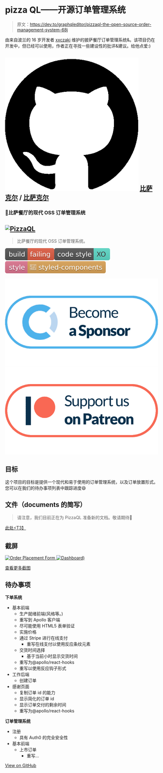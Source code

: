 # pizza QL——开源订单管理系统

> 原文：<https://dev.to/graphqleditor/pizzaql-the-open-source-order-management-system-68j>

由来自波兰的 16 岁开发者 [xxczaki](https://github.com/xxczaki) 维护的披萨餐厅订单管理系统&。该项目仍在开发中，但已经可以使用，作者正在寻找一些建设性的批评&建议。给他点爱:)

## ![GitHub logo](img/a73f630113876d78cff79f59c2125b24.png) [比萨克尔](https://github.com/pizzaql) / [比萨克尔](https://github.com/pizzaql/pizzaql)

### 🍕比萨餐厅的现代 OSS 订单管理系统

<article class="markdown-body entry-content container-lg" itemprop="text">

# [![PizzaQL](img/08e1f421a0408c6c49204fdfda9847f8.png)](https://github.com/pizzaql/pizzaql)

> 比萨餐厅的现代 OSS 订单管理系统。

[![Build Status](img/99150c362097f1c70a3b2d4a12a20c34.png)](https://travis-ci.org/pizzaql/pizzaql)[![XO code style](img/606705c98e0306dc67e9e4e6ff9ac392.png)](https://github.com/xojs/xo)[![style: styled-components](img/abc57d87b6f7c82478cf79439b3ee546.png)](https://github.com/styled-components/styled-components)

[![Open Collective](img/53c6a3158a1b476a08a4c68f82c66dea.png) ](https://opencollective.com/pizzaql) [ ![Patreon](img/b135db6e361520cad2f768a752d25675.png)](https://www.patreon.com/akepinski)

## 目标

这个项目的目标是提供一个现代和易于使用的订单管理系统，以及订单放置形式。您可以在我们的待办事项列表<g-emoji class="g-emoji" alias="smile" fallback-src="https://github.githubassets.cimg/icons/emoji/unicode/1f604.png">中跟踪进度😄</g-emoji>

## 文件（documents 的简写）

> 请注意，我们目前正在为 PizzaQL 准备新的文档。敬请期待<g-emoji class="g-emoji" alias="raised_hands" fallback-src="https://github.githubassets.cimg/icons/emoji/unicode/1f64c.png">🙌</g-emoji>

[此处<g-emoji class="g-emoji" alias="zap" fallback-src="https://github.githubassets.cimg/icons/emoji/unicode/26a1.png">⚡</g-emoji>T3】](https://docs.pizzaql.tech/)

## 截屏

[![Order Placement Form](img/a907ab3e86ac76db6020d6538be0d939.png) ](https://raw.githubusercontent.com/pizzaql/pizzaql/master/readme.md/media/screenshots/form.png) [ ![Dashboard)](img/589e25d51c87a68c149d678eb3fe48b2.png)](https://raw.githubusercontent.com/pizzaql/pizzaql/master/readme.md/media/screenshots/dashboard.png)

[查看更多截图](https://github.com/pizzaql/pizzaql/tree/master/media/screenshots)

## 待办事项

**下单系统**

*   基本前端
    *   生产就绪前端(风格等。)
    *   重写到 Apollo 客户端
    *   尽可能使用 HTML5 表单验证
    *   实施价格
    *   通过 Stripe 进行在线支付
        *   重写在线支付以使用反应条纹元素
    *   交货时间选择
        *   基于当前小时显示交货时间
    *   重写为@apollo/react-hooks
    *   重写以使用反应钩子形式
*   工作后端
    *   创建订单
*   感谢页面
    *   复制订单 id 的能力
    *   显示简化的订单 id
    *   显示订单交付的剩余时间
    *   重写为@apollo/react-hooks

**订单管理系统**

*   注册
    *   具有 Auth0 的完全安全性
*   基本前端
    *   上市订单
        *   重写…

</article>

[View on GitHub](https://github.com/pizzaql/pizzaql)